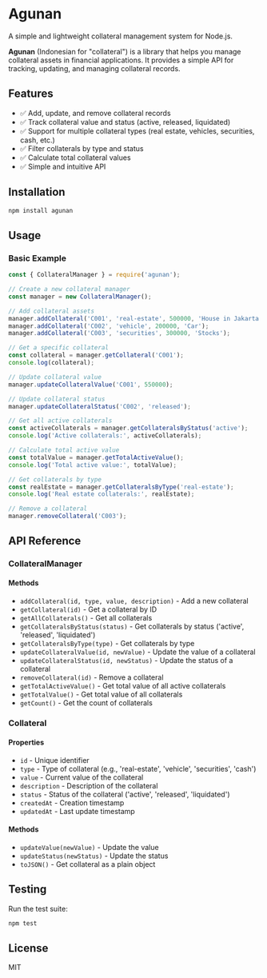 # Agunan

A simple and lightweight collateral management system for Node.js.

**Agunan** (Indonesian for "collateral") is a library that helps you manage collateral assets in financial applications. It provides a simple API for tracking, updating, and managing collateral records.

## Features

- ✅ Add, update, and remove collateral records
- ✅ Track collateral value and status (active, released, liquidated)
- ✅ Support for multiple collateral types (real estate, vehicles, securities, cash, etc.)
- ✅ Filter collaterals by type and status
- ✅ Calculate total collateral values
- ✅ Simple and intuitive API

## Installation

```bash
npm install agunan
```

## Usage

### Basic Example

```javascript
const { CollateralManager } = require('agunan');

// Create a new collateral manager
const manager = new CollateralManager();

// Add collateral assets
manager.addCollateral('C001', 'real-estate', 500000, 'House in Jakarta');
manager.addCollateral('C002', 'vehicle', 200000, 'Car');
manager.addCollateral('C003', 'securities', 300000, 'Stocks');

// Get a specific collateral
const collateral = manager.getCollateral('C001');
console.log(collateral);

// Update collateral value
manager.updateCollateralValue('C001', 550000);

// Update collateral status
manager.updateCollateralStatus('C002', 'released');

// Get all active collaterals
const activeCollaterals = manager.getCollateralsByStatus('active');
console.log('Active collaterals:', activeCollaterals);

// Calculate total active value
const totalValue = manager.getTotalActiveValue();
console.log('Total active value:', totalValue);

// Get collaterals by type
const realEstate = manager.getCollateralsByType('real-estate');
console.log('Real estate collaterals:', realEstate);

// Remove a collateral
manager.removeCollateral('C003');
```

## API Reference

### CollateralManager

#### Methods

- `addCollateral(id, type, value, description)` - Add a new collateral
- `getCollateral(id)` - Get a collateral by ID
- `getAllCollaterals()` - Get all collaterals
- `getCollateralsByStatus(status)` - Get collaterals by status ('active', 'released', 'liquidated')
- `getCollateralsByType(type)` - Get collaterals by type
- `updateCollateralValue(id, newValue)` - Update the value of a collateral
- `updateCollateralStatus(id, newStatus)` - Update the status of a collateral
- `removeCollateral(id)` - Remove a collateral
- `getTotalActiveValue()` - Get total value of all active collaterals
- `getTotalValue()` - Get total value of all collaterals
- `getCount()` - Get the count of collaterals

### Collateral

#### Properties

- `id` - Unique identifier
- `type` - Type of collateral (e.g., 'real-estate', 'vehicle', 'securities', 'cash')
- `value` - Current value of the collateral
- `description` - Description of the collateral
- `status` - Status of the collateral ('active', 'released', 'liquidated')
- `createdAt` - Creation timestamp
- `updatedAt` - Last update timestamp

#### Methods

- `updateValue(newValue)` - Update the value
- `updateStatus(newStatus)` - Update the status
- `toJSON()` - Get collateral as a plain object

## Testing

Run the test suite:

```bash
npm test
```

## License

MIT
